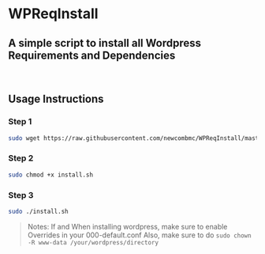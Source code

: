 # WPReqInstall
<h2>A simple script to install all Wordpress Requirements and Dependencies</h2><br/>
<h2>Usage Instructions</h1>
<h3>Step 1</h3>

```bash
sudo wget https://raw.githubusercontent.com/newcombmc/WPReqInstall/master/install.sh 
```

<h3>Step 2</h3>

```bash
sudo chmod +x install.sh
```

<h3>Step 3</h3>

```bash
sudo ./install.sh
```


> Notes:
> If and When installing wordpress, make sure to enable Overrides in your 000-default.conf
> Also, make sure to do ```sudo chown -R www-data /your/wordpress/directory```